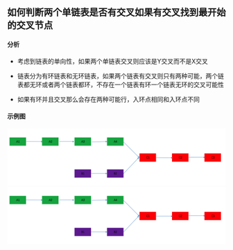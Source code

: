 ## 如何判断两个单链表是否有交叉如果有交叉找到最开始的交叉节点

#### 分析

- 考虑到链表的单向性，如果两个单链表交叉则应该是Y交叉而不是X交叉

- 链表分为有环链表和无环链表，如果两个链表有交叉则只有两种可能，两个链表都无环或者两个链表都环，不存在一个链表有环一个链表无环的交叉可能性

- 如果有环并且交叉那么会存在两种可能行，入环点相同和入环点不同

#### 示例图
 
![两个无环单链表相交](https://github.com/chlsmile/note/blob/master/notefile/%E4%B8%A4%E4%B8%AA%E5%8D%95%E9%93%BE%E8%A1%A8%E7%9B%B8%E4%BA%A4.png)
![两个有环单链表相交](https://github.com/chlsmile/note/blob/master/notefile/%E4%B8%A4%E4%B8%AA%E5%8D%95%E9%93%BE%E8%A1%A8%E7%9B%B8%E4%BA%A4.png)